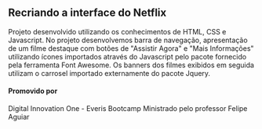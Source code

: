 ## Recriando a interface do Netflix
Projeto desenvolvido utilizando os conhecimentos de HTML, CSS e Javascript. 
No projeto desenvolvemos barra de navegação, apresentação de um filme destaque com botões de "Assistir Agora" e  "Mais Informações" utilizando ícones importados através do Javascript pelo pacote fornecido pela ferramenta Font Awesome. 
Os banners dos filmes exibidos em seguida utilizam o carrosel importado externamente do pacote Jquery.

#### Promovido por
Digital Innovation One - Everis Bootcamp
Ministrado pelo professor Felipe Aguiar